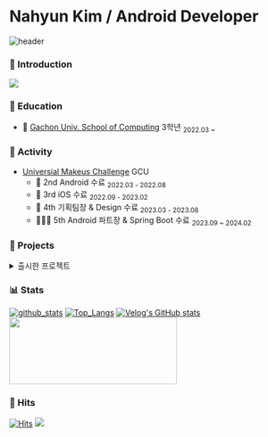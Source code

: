 # Nahyun Kim / Android Developer
![header](https://capsule-render.vercel.app/api?type=waving&color=gradient&height=250&section=header&text=Nahyun%20Kim&fontSize=90)

### 🌈 Introduction
<a href="https://cocoa-log.notion.site/Android-Developer-f1b425fac02c4b6f901dbfa637033a04?pvs=4"><img src="https://img.shields.io/badge/Portfolio-000000?style=for-the-badge&logo=notion&logoColor=white"/></a>


### 🏫 Education
- 📖 [Gachon Univ. School of Computing](https://sw.gachon.ac.kr/cms/) 3학년 <sub>2022.03 ~ </sub>

### 🚀 Activity
- [Universial Makeus Challenge](https://umc.makeus.in/) GCU
  - 📱  2nd Android 수료 <sub>2022.03 - 2022.08</sub>
  - 🍎  3rd iOS 수료 <sub>2022.09 - 2023.02</sub>
  - 🎉 4th 기획팀장 & Design 수료 <sub>2023.03 - 2023.08</sub>
  - 🧑🏻‍🏫 5th Android 파트장 & Spring Boot 수료 <sub>2023.09 ~ 2024.02</sub>


### 📱 Projects
<details>
  <summary>출시한 프로젝트</summary>
  <table>
  <tr>
    <td align="center"><b> </b></td>
    <td align="center"><b>프로젝트명</b></td>
    <td align="center"><b>기간</b></td>
    <td align="center"><b>참여 파트</b></td>
    <td align="center"><b>스토어 링크</b></td>
    <td align="center"><b>출시일</b></td>
  </tr>

  <tr>
    <td align="center"><image width="50" alt="J력" src="https://github.com/user-attachments/assets/91d41f16-1d80-4ee1-bffd-b7561360c2d4"></td>
    <td align="center"><a href="https://litt.ly/jpower">J력</a></td>
    <td align="left">22.12 ~ 현재</td>
    <td align="left">Android, Flutter Developer</td>
    <td align="left">
      - <a href="https://play.google.com/store/apps/details?id=com.quintable.jpower">Google Store</a></br>
      - <a href="https://apps.apple.com/us/app/j%EB%A0%A5/id1614992134">App Store</a>
    </td>
    <td align="left">23.05.23</td>
  </tr>

   <tr>
    <td align="center"><image width="50" alt="Route Box" src="https://github.com/user-attachments/assets/bb2fb761-a56c-43fe-8e60-56b5e9dba7a4"></td>
    <td align="center">Route Box</td>
    <td align="left">24.05 ~ 현재</td>
    <td align="left">Android Developer</td>
    <td align="left">
      - <a href="https://play.google.com/store/apps/details?id=com.daval.routebox">Google Store</a><br>
      - <a href="https://apps.apple.com/kr/app/routebox/id6667119500">App Store</a>
    </td>
    <td align="left">24.09.29</td>
  </tr>

  <tr>
    <td align="center"><image width="50" alt="나모" src="https://github.com/user-attachments/assets/57d7a092-caaa-4895-92ec-675ee1130bb4"></td>
    <td align="center"><a href="https://litt.ly/namong">나모</a></td>
    <td align="left">22.07 ~ 25.03</td>
    <td align="left">PM, Android Developer</td>
    <td align="left">
      - <a href="https://play.google.com/store/apps/details?id=com.mongmong.namo&pcampaignid=web_share">Google Store</a></br>
      - <a href="https://apps.apple.com/kr/app/%EB%82%98%EB%AA%A8-%EB%82%98%EC%9D%98-%EB%AA%A8%EC%9E%84-%EA%B8%B0%EB%A1%9D/id6477534399">App Store</a>
    </td>
    <td align="left">23.12.31</td>
  </tr>

  <tr>
    <td align="center"><image width="50" alt="가람개비" src="https://github.com/user-attachments/assets/65c5cb11-e6d4-4e59-a1c7-4a2be6bb64d1"></td>
    <td align="center">가람개비</td>
    <td align="left">23.01 ~ 23.04</td>
    <td align="left">iOS Developer</td>
    <td align="left">
      (현재 내려간 상태) </br>
      - <a href="https://play.google.com/store/apps/details?id=com.garamgaebi.garamgaebi">Google Store</a></br>
      - <a href="https://apps.apple.com/kr/app/%EA%B0%80%EB%9E%8C%EA%B0%9C%EB%B9%84/id6446202566">App Store</a>
    </td>
    <td align="left">23.03.20</td>
  </tr>
      
</table>
</details>

### 📊 Stats
[![github_stats](https://github-readme-stats.vercel.app/api?username=nahy-512&show_icons=true&hide_border=true)](https://github.com/nahy-512)
[![Top_Langs](https://github-readme-stats.vercel.app/api/top-langs/?username=nahy-512&layout=compact)](https://github.com/nahy-512)
[![Velog's GitHub stats](https://velog-readme-stats.vercel.app/api?name=nahy-512)](https://velog.io/@nahy-512)
<a href="https://github.com/devxb/gitanimals">
  <img src="https://render.gitanimals.org/farms/nahy-512" width="300" height="120"/>
</a>

### 👀 Hits
[![Hits](https://hits.sh/github.com/nahy-512.svg?view=today-total&color=67ca43)](https://hits.sh/github.com/nahy-512/)
<img src="https://img.shields.io/github/followers/nahy-512?style=social">

<!--[![Hits](https://hits.seeyoufarm.com/api/count/incr/badge.svg?url=https%3A%2F%2Fgithub.com%2Fnahy-512%2Fhit-counter&count_bg=%23CDE6B5&title_bg=%230E9187&title=Total+Hits+++&edge_flat=false)](https://github.com/nahy-512/Kim-Na-Hyun/blob/main/README.md)-->

